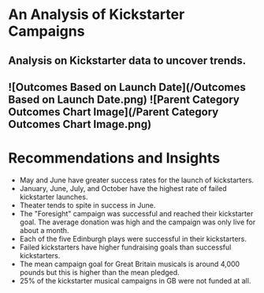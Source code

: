 # An Analysis of Kickstarter Campaigns
Analysis on Kickstarter data to uncover trends.
---
![Outcomes Based on Launch Date](/Outcomes Based on Launch Date.png)
![Parent Category Outcomes Chart Image](/Parent Category Outcomes Chart Image.png)
---
# Recommendations and Insights
* May and June have greater success rates for the launch of kickstarters.
* January, June, July, and October have the highest rate of failed kickstarter launches. 
* Theater tends to spite in success in June.
* The "Foresight" campaign was successful and reached their kickstarter goal. The average donation was high and the campaign was only live for about a month. 
* Each of the five Edinburgh plays were successful in their kickstarters. 
* Failed kickstarters have higher fundraising goals than successful kickstarters. 
* The mean campaign goal for Great Britain musicals is around 4,000 pounds but this is higher than the mean pledged. 
* 25% of the kickstarter musical campaigns in GB were not funded at all. 
